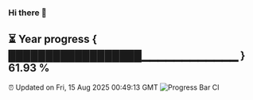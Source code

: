 ### Hi there 👋
⏳ Year progress { ██████████████████▁▁▁▁▁▁▁▁▁▁▁▁ } 61.93 %
---
⏰ Updated on Fri, 15 Aug 2025 00:49:13 GMT
![Progress Bar CI](https://github.com/Moyi321/Moyi321/workflows/Progress%20Bar%20CI/badge.svg)
